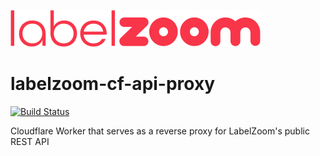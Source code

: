 ![LabelZoom Logo](./docs/LabelZoom_Logo_f_400px.png)

# labelzoom-cf-api-proxy

[![Build Status](https://github.com/labelzoom/labelzoom-cf-api-proxy/actions/workflows/deploy.yml/badge.svg?branch=main)](https://github.com/labelzoom/labelzoom-cf-api-proxy/actions?query=branch%3Amain)

Cloudflare Worker that serves as a reverse proxy for LabelZoom's public REST API

